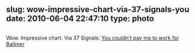 slug: wow-impressive-chart-via-37-signals-you
date: 2010-06-04 22:47:10
type: photo
---

<a href="http://37signals.com/svn/posts/2380-you-couldnt-pay-me-to-work-for-ballmer"><img src="{{@asset.url swerner/tumblr/2010-06-04-wow-impressive-chart-via-37-signals-you-d473305f18.png}}" alt=""/></a>

Wow. Impressive chart. Via 37 Signals: [You couldn’t pay me to work for Ballmer](http://37signals.com/svn/posts/2380-you-couldnt-pay-me-to-work-for-ballmer)

